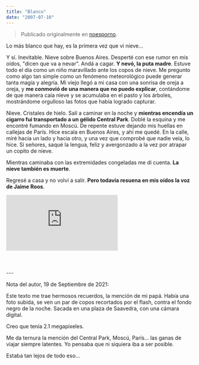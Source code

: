 ```yaml
---
title: "Blanco"
date: "2007-07-10"
---
```


> Publicado originalmente en [noesporno](/noesporno).

Lo más blanco que hay, es la primera vez que vi nieve...

Y sí. Inevitable. Nieve sobre Buenos Aires. Desperté con ese rumor en mis oídos, "dicen que va a nevar". Andá a cagar. **Y nevó, la puta madre**. Estuve todo el día como un niño maravillado ante los copos de nieve. Me pregunto como algo tan simple como un fenómeno meteorológico puede generar tanta magia y alegría. Mi viejo llegó a mi casa con una sonrisa de oreja a oreja, y **me conmovió de una manera que no puedo explicar**, contándome de que manera caía nieve y se acumulaba en el pasto y los árboles, mostrándome orgulloso las fotos que había logrado capturar.

Nieve. Cristales de hielo. Salí a caminar en la noche y **mientras encendía un cigarro fui transportado a un gélido Central Park**. Doblé la esquina y me encontré fumando en Moscú. De repente estuve dejando mis huellas en callejas de París. Hice escala en Buenos Aires, y ahí me quedé. En la calle, miré hacia un lado y hacia otro, y una vez que comprobé que nadie veía, lo hice. Sí señores, saqué la lengua, feliz y avergonzado a la vez por atrapar un copito de nieve.

Mientras caminaba con las extremidades congeladas me di cuenta. **La nieve también es muerte**.

Regresé a casa y no volví a salir. **Pero todavía resuena en mis oídos la voz de Jaime Roos**.

<div class="yt"><iframe src="https://www.youtube.com/embed/1AdR_JGWYjM" title="YouTube video player" frameborder="0" allow="accelerometer; autoplay; clipboard-write; encrypted-media; gyroscope; picture-in-picture" allowfullscreen></iframe></div>


<br>
<br>
<br>
---

Nota del autor, 19 de Septiembre de 2021:

Este texto me trae hermosos recuerdos, la mención de mi papá. Había una foto subida, se ven un par de copos recortados por el flash, contra el fondo negro de la noche. Sacada en una plaza de Saavedra, con una cámara digital.

Creo que tenía 2.1 megapixeles.

Me da ternura la mención del Central Park, Moscú, París... las ganas de viajar siempre latentes. Yo pensaba que ni siquiera iba a ser posible.

Estaba tan lejos de todo eso...